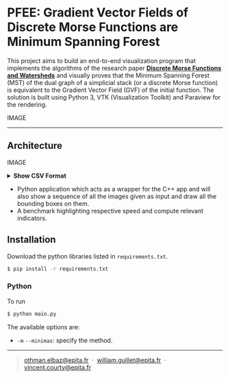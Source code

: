 # PFEE: Gradient Vector Fields of Discrete Morse Functions are Minimum Spanning Forest

This project aims to build an end-to-end visualization program that implements the algorithms of the research paper [**Discrete Morse Functions and Watersheds**](https://arxiv.org/abs/2301.03840) and visually proves that the Minimum Spanning Forest (MST) of the dual graph of a simplicial stack (or a discrete Morse function) is equivalent to the Gradient Vector Field (GVF) of the initial function. The solution is built using Python 3, VTK (Visualization Toolkit) and Paraview for the rendering.

IMAGE

---

## Architecture

IMAGE

<details><summary><b>Show CSV Format</b></summary>

Points
```csvpreview
Node Number,X,Y,Z,Weight
int,float,float,float,int
```

Lines
```csvpreview
P1,P2,Weight
Node Number,Node Number,int
```

Triangles
```csvpreview
S1,S2,S3,Weight
Node Number, Node Number, Node Number,int
```
</details>

* Python application which acts as a wrapper for the C++ app and will also show a sequence of all the images given as input and draw all the bounding boxes on them.
* A benchmark highlighting respective speed and compute relevant indicators.

## Installation

Download the python libraries listed in `requirements.txt`.
```bash
$ pip install -r requirements.txt
```

### Python

To run 
```bash
$ python main.py
```

The available options are:
* `-m` `--minimas`: specify the method.

---

> othman.elbaz@epita.fr &nbsp;&middot;&nbsp;
> william.guillet@epita.fr &nbsp;&middot;&nbsp;
> vincent.courty@epita.fr